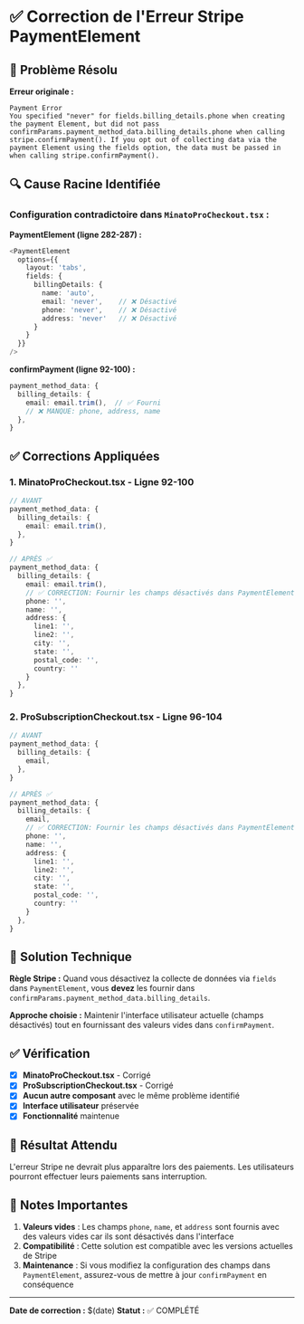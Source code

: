 # ✅ Correction de l'Erreur Stripe PaymentElement

## 🎯 Problème Résolu

**Erreur originale :**
```
Payment Error
You specified "never" for fields.billing_details.phone when creating the payment Element, but did not pass confirmParams.payment_method_data.billing_details.phone when calling stripe.confirmPayment(). If you opt out of collecting data via the payment Element using the fields option, the data must be passed in when calling stripe.confirmPayment().
```

## 🔍 Cause Racine Identifiée

### Configuration contradictoire dans `MinatoProCheckout.tsx` :

**PaymentElement (ligne 282-287) :**
```typescript
<PaymentElement
  options={{
    layout: 'tabs',
    fields: {
      billingDetails: {
        name: 'auto',
        email: 'never',    // ❌ Désactivé
        phone: 'never',    // ❌ Désactivé
        address: 'never'   // ❌ Désactivé
      }
    }
  }}
/>
```

**confirmPayment (ligne 92-100) :**
```typescript
payment_method_data: {
  billing_details: {
    email: email.trim(),  // ✅ Fourni
    // ❌ MANQUE: phone, address, name
  },
}
```

## ✅ Corrections Appliquées

### 1. **MinatoProCheckout.tsx** - Ligne 92-100
```typescript
// AVANT
payment_method_data: {
  billing_details: {
    email: email.trim(),
  },
}

// APRÈS ✅
payment_method_data: {
  billing_details: {
    email: email.trim(),
    // ✅ CORRECTION: Fournir les champs désactivés dans PaymentElement
    phone: '',
    name: '',
    address: {
      line1: '',
      line2: '',
      city: '',
      state: '',
      postal_code: '',
      country: ''
    }
  },
}
```

### 2. **ProSubscriptionCheckout.tsx** - Ligne 96-104
```typescript
// AVANT
payment_method_data: {
  billing_details: {
    email,
  },
}

// APRÈS ✅
payment_method_data: {
  billing_details: {
    email,
    // ✅ CORRECTION: Fournir les champs désactivés dans PaymentElement
    phone: '',
    name: '',
    address: {
      line1: '',
      line2: '',
      city: '',
      state: '',
      postal_code: '',
      country: ''
    }
  },
}
```

## 🎯 Solution Technique

**Règle Stripe :** Quand vous désactivez la collecte de données via `fields` dans `PaymentElement`, vous **devez** les fournir dans `confirmParams.payment_method_data.billing_details`.

**Approche choisie :** Maintenir l'interface utilisateur actuelle (champs désactivés) tout en fournissant des valeurs vides dans `confirmPayment`.

## ✅ Vérification

- [x] **MinatoProCheckout.tsx** - Corrigé
- [x] **ProSubscriptionCheckout.tsx** - Corrigé
- [x] **Aucun autre composant** avec le même problème identifié
- [x] **Interface utilisateur** préservée
- [x] **Fonctionnalité** maintenue

## 🚀 Résultat Attendu

L'erreur Stripe ne devrait plus apparaître lors des paiements. Les utilisateurs pourront effectuer leurs paiements sans interruption.

## 📝 Notes Importantes

1. **Valeurs vides** : Les champs `phone`, `name`, et `address` sont fournis avec des valeurs vides car ils sont désactivés dans l'interface
2. **Compatibilité** : Cette solution est compatible avec les versions actuelles de Stripe
3. **Maintenance** : Si vous modifiez la configuration des champs dans `PaymentElement`, assurez-vous de mettre à jour `confirmPayment` en conséquence

---
**Date de correction :** $(date)
**Statut :** ✅ COMPLÉTÉ 